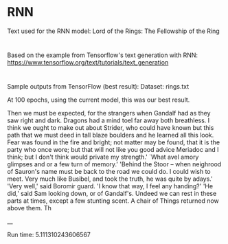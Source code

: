# RNN
Text used for the RNN model: Lord of the Rings: The Fellowship of the Ring
#
Based on the example from Tensorflow's text generation with RNN:
https://www.tensorflow.org/text/tutorials/text_generation
#
Sample outputs from TensorFlow (best result):
Dataset: rings.txt

At 100 epochs, using the current model, this was our best result.

Then we must be expected, for the strangers when Gandalf had as they saw right and dark. Dragons had a mind toel far away both breathless. I think we ought to make out about Strider, who could have known but this path that we must deed in tall blaze boulders and he learned all this look. Fear was found in the fire and bright;
           not matter may be found, that it is the party who once wore; but that will not like you good advice Meriadoc and I think; but I don't think would private my strength.'
     `What avel amory glimpses and or a few turn of memory.'
     'Behind the Stoor – when neighrood of Sauron's name must be back to the road we could do. I could wish to meet. Very much like Busibel, and took the truth, he was quite by adays.'
     'Very well,' said Boromir guard. 'I know that way, I feel any handing?'
     'He did,' said Sam looking down, or of Gandalf's. Undeed we can rest in these parts at times, except a few stunting scent. A chair of Things returned now above them. Th 

__

Run time: 5.111310243606567

